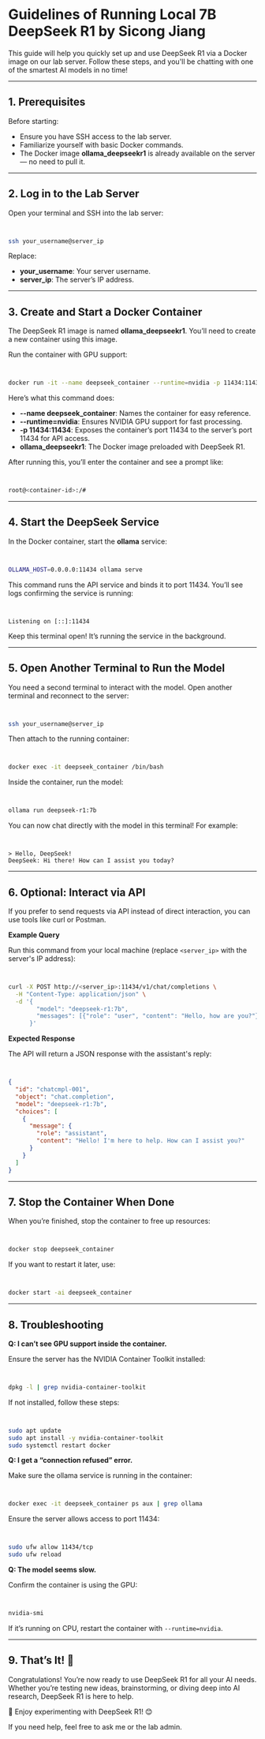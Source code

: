 # Guidelines of Running Local 7B DeepSeek R1 by Sicong Jiang 

This guide will help you quickly set up and use DeepSeek R1 via a Docker image on our lab server. Follow these steps, and you'll be chatting with one of the smartest AI models in no time!

---

## 1. Prerequisites

Before starting:

- Ensure you have SSH access to the lab server.
- Familiarize yourself with basic Docker commands.
- The Docker image **ollama_deepseekr1** is already available on the server — no need to pull it.

---

## 2. Log in to the Lab Server

Open your terminal and SSH into the lab server:

```bash


ssh your_username@server_ip
```

Replace:
- **your_username**: Your server username.
- **server_ip**: The server’s IP address.

---

## 3. Create and Start a Docker Container

The DeepSeek R1 image is named **ollama_deepseekr1**. You’ll need to create a new container using this image.

Run the container with GPU support:

```bash


docker run -it --name deepseek_container --runtime=nvidia -p 11434:11434  ollama_deepseekr1
```

Here’s what this command does:

- **--name deepseek_container**: Names the container for easy reference.  
- **--runtime=nvidia**: Ensures NVIDIA GPU support for fast processing.  
- **-p 11434:11434**: Exposes the container’s port 11434 to the server’s port 11434 for API access.  
- **ollama_deepseekr1**: The Docker image preloaded with DeepSeek R1.

After running this, you’ll enter the container and see a prompt like:

```bash


root@<container-id>:/#
```

---

## 4. Start the DeepSeek Service

In the Docker container, start the **ollama** service:

```bash


OLLAMA_HOST=0.0.0.0:11434 ollama serve
```

This command runs the API service and binds it to port 11434. You’ll see logs confirming the service is running:

```plaintext


Listening on [::]:11434
```

Keep this terminal open! It’s running the service in the background.

---

## 5. Open Another Terminal to Run the Model

You need a second terminal to interact with the model. Open another terminal and reconnect to the server:

```bash


ssh your_username@server_ip
```

Then attach to the running container:

```bash


docker exec -it deepseek_container /bin/bash
```

Inside the container, run the model:

```bash


ollama run deepseek-r1:7b
```

You can now chat directly with the model in this terminal! For example:

```plaintext


> Hello, DeepSeek!
DeepSeek: Hi there! How can I assist you today?
```

---

## 6. Optional: Interact via API

If you prefer to send requests via API instead of direct interaction, you can use tools like curl or Postman.

**Example Query**

Run this command from your local machine (replace `<server_ip>` with the server's IP address):

```bash


curl -X POST http://<server_ip>:11434/v1/chat/completions \
  -H "Content-Type: application/json" \
  -d '{
        "model": "deepseek-r1:7b",
        "messages": [{"role": "user", "content": "Hello, how are you?"}]
      }'
```

**Expected Response**

The API will return a JSON response with the assistant's reply:

```json


{
  "id": "chatcmpl-001",
  "object": "chat.completion",
  "model": "deepseek-r1:7b",
  "choices": [
    {
      "message": {
        "role": "assistant",
        "content": "Hello! I'm here to help. How can I assist you?"
      }
    }
  ]
}
```

---

## 7. Stop the Container When Done

When you’re finished, stop the container to free up resources:

```bash


docker stop deepseek_container
```

If you want to restart it later, use:

```bash


docker start -ai deepseek_container
```

---

## 8. Troubleshooting

**Q: I can’t see GPU support inside the container.**

Ensure the server has the NVIDIA Container Toolkit installed:

```bash


dpkg -l | grep nvidia-container-toolkit
```

If not installed, follow these steps:

```bash


sudo apt update
sudo apt install -y nvidia-container-toolkit
sudo systemctl restart docker
```

**Q: I get a “connection refused” error.**

Make sure the ollama service is running in the container:

```bash


docker exec -it deepseek_container ps aux | grep ollama
```

Ensure the server allows access to port 11434:

```bash


sudo ufw allow 11434/tcp
sudo ufw reload
```

**Q: The model seems slow.**

Confirm the container is using the GPU:

```bash


nvidia-smi
```

If it’s running on CPU, restart the container with `--runtime=nvidia`.

---

## 9. That’s It! 🎉

Congratulations! You’re now ready to use DeepSeek R1 for all your AI needs. Whether you’re testing new ideas, brainstorming, or diving deep into AI research, DeepSeek R1 is here to help.

🚀 Enjoy experimenting with DeepSeek R1! 😊

If you need help, feel free to ask me or the lab admin.

